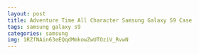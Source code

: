 ```yaml
---
layout: post
title: Adventure Time All Character Samsung Galaxy S9 Case
tags: samsung galaxy s9
categories: samsung
img: 1RZfNAin63eEQqdMmkowZwUTOziV_RvwN
---
```

